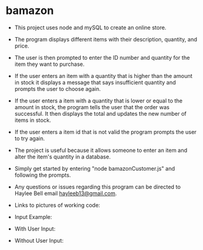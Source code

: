 # bamazon

* This project uses node and mySQL to create an online store. 
* The program displays different items with their description, quantity, and price.
* The user is then prompted to enter the ID number and quantity for the item they want to purchase.
* If the user enters an item with a quantity that is higher than the amount in stock it displays a message that says insufficient quantity and prompts the user to choose again. 
* If the user enters a item with a quantity that is lower or equal to the amount in stock, the program tells the user that the order was successful. It then displays the total and updates the new number of items in stock.
* If the user enters a item id that is not valid the program prompts the user to try again.
* The project is useful because it allows someone to enter an item and alter the item's quantity in a database.
* Simply get started by entering "node bamazonCustomer.js" and following the prompts.
* Any questions or issues regarding this program can be directed to Haylee Bell email hayleeb13@gmail.com.

* Links to pictures of working code:
* Input Example:


* With User Input:


* Without User Input:
